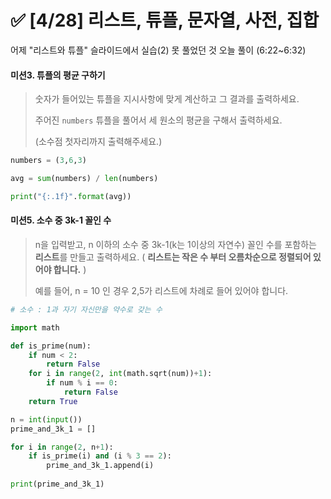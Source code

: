 # ✅ [4/28] 리스트, 튜플, 문자열, 사전, 집합



어제 "리스트와 튜플" 슬라이드에서 실습(2) 못 풀었던 것 오늘 풀이 (6:22~6:32)



#### 미션3. 튜플의 평균 구하기

> 숫자가 들어있는 튜플을 지시사항에 맞게 계산하고 그 결과를 출력하세요.
>
> 주어진 `numbers` 튜플을 풀어서 세 원소의 평균을 구해서 출력하세요.
>
> (소수점 첫자리까지 출력해주세요.)

```python
numbers = (3,6,3)

avg = sum(numbers) / len(numbers)

print("{:.1f}".format(avg))
```



#### 미션5. 소수 중 3k-1 꼴인 수

> n을 입력받고, n 이하의 소수 중 3k-1(k는 1이상의 자연수) 꼴인 수를 포함하는 **리스트**를 만들고 출력하세요. ( **리스트는 작은 수 부터 오름차순으로 정렬되어 있어야 합니다.** )
>
> 예를 들어, n = 10 인 경우 2,5가 리스트에 차례로 들어 있어야 합니다.

```python
# 소수 : 1과 자기 자신만을 약수로 갖는 수

import math

def is_prime(num):
    if num < 2:
        return False
    for i in range(2, int(math.sqrt(num))+1):
        if num % i == 0:
            return False
    return True

n = int(input())
prime_and_3k_1 = []

for i in range(2, n+1):
    if is_prime(i) and (i % 3 == 2):
        prime_and_3k_1.append(i)
    
print(prime_and_3k_1)
```

